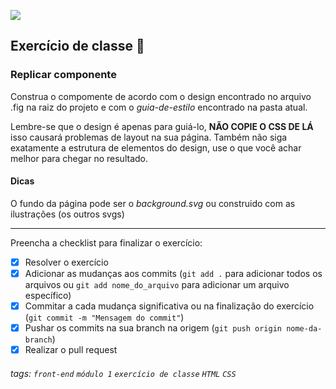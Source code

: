 ![](https://i.imgur.com/xG74tOh.png)

## Exercício de classe 🏫

### Replicar componente

Construa o compomente de acordo com o design encontrado no arquivo .fig na raiz do projeto e com o *guia-de-estilo* encontrado na pasta atual.

Lembre-se que o design é apenas para guiá-lo, **NÃO COPIE O CSS DE LÁ** isso causará problemas de layout na sua página. Também não siga exatamente a estrutura de elementos do design, use o que você achar melhor para chegar no resultado. 

#### Dicas

O fundo da página pode ser o *background.svg* ou construido com as ilustrações (os outros svgs)

---

Preencha a checklist para finalizar o exercício:

- [x] Resolver o exercício
- [x] Adicionar as mudanças aos commits (`git add .` para adicionar todos os arquivos ou `git add nome_do_arquivo` para adicionar um arquivo específico)
- [x] Commitar a cada mudança significativa ou na finalização do exercício (`git commit -m "Mensagem do commit"`)
- [x] Pushar os commits na sua branch na origem (`git push origin nome-da-branch`)
- [x] Realizar o pull request

###### tags: `front-end` `módulo 1` `exercício de classe` `HTML` `CSS`
